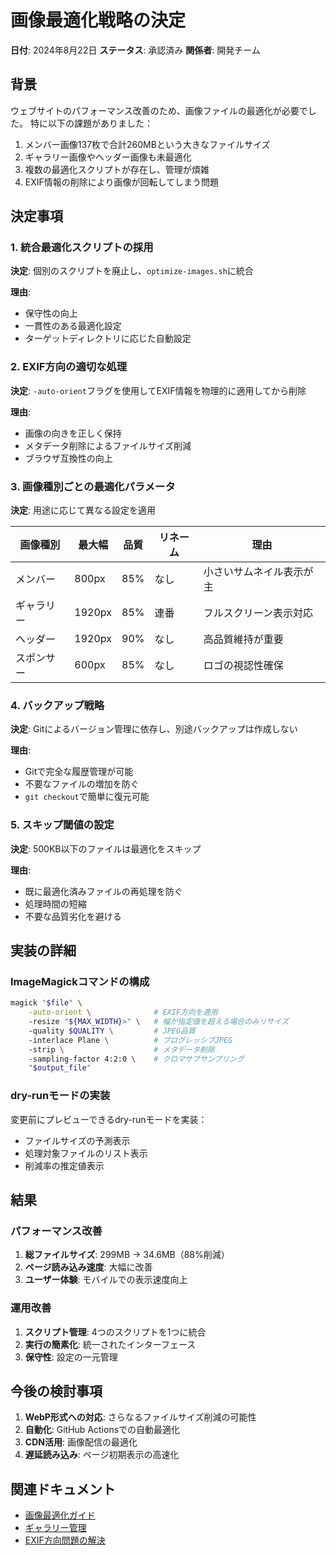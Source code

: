 # 画像最適化戦略の決定

**日付**: 2024年8月22日
**ステータス**: 承認済み
**関係者**: 開発チーム

## 背景

ウェブサイトのパフォーマンス改善のため、画像ファイルの最適化が必要でした。
特に以下の課題がありました：

1. メンバー画像137枚で合計260MBという大きなファイルサイズ
2. ギャラリー画像やヘッダー画像も未最適化
3. 複数の最適化スクリプトが存在し、管理が煩雑
4. EXIF情報の削除により画像が回転してしまう問題

## 決定事項

### 1. 統合最適化スクリプトの採用

**決定**: 個別のスクリプトを廃止し、`optimize-images.sh`に統合

**理由**:
- 保守性の向上
- 一貫性のある最適化設定
- ターゲットディレクトリに応じた自動設定

### 2. EXIF方向の適切な処理

**決定**: `-auto-orient`フラグを使用してEXIF情報を物理的に適用してから削除

**理由**:
- 画像の向きを正しく保持
- メタデータ削除によるファイルサイズ削減
- ブラウザ互換性の向上

### 3. 画像種別ごとの最適化パラメータ

**決定**: 用途に応じて異なる設定を適用

| 画像種別 | 最大幅 | 品質 | リネーム | 理由 |
|---------|-------|------|---------|------|
| メンバー | 800px | 85% | なし | 小さいサムネイル表示が主 |
| ギャラリー | 1920px | 85% | 連番 | フルスクリーン表示対応 |
| ヘッダー | 1920px | 90% | なし | 高品質維持が重要 |
| スポンサー | 600px | 85% | なし | ロゴの視認性確保 |

### 4. バックアップ戦略

**決定**: Gitによるバージョン管理に依存し、別途バックアップは作成しない

**理由**:
- Gitで完全な履歴管理が可能
- 不要なファイルの増加を防ぐ
- `git checkout`で簡単に復元可能

### 5. スキップ閾値の設定

**決定**: 500KB以下のファイルは最適化をスキップ

**理由**:
- 既に最適化済みファイルの再処理を防ぐ
- 処理時間の短縮
- 不要な品質劣化を避ける

## 実装の詳細

### ImageMagickコマンドの構成

```bash
magick "$file" \
    -auto-orient \              # EXIF方向を適用
    -resize "${MAX_WIDTH}>" \   # 幅が指定値を超える場合のみリサイズ
    -quality $QUALITY \         # JPEG品質
    -interlace Plane \          # プログレッシブJPEG
    -strip \                    # メタデータ削除
    -sampling-factor 4:2:0 \    # クロマサブサンプリング
    "$output_file"
```

### dry-runモードの実装

変更前にプレビューできるdry-runモードを実装：
- ファイルサイズの予測表示
- 処理対象ファイルのリスト表示
- 削減率の推定値表示

## 結果

### パフォーマンス改善

1. **総ファイルサイズ**: 299MB → 34.6MB（88%削減）
2. **ページ読み込み速度**: 大幅に改善
3. **ユーザー体験**: モバイルでの表示速度向上

### 運用改善

1. **スクリプト管理**: 4つのスクリプトを1つに統合
2. **実行の簡素化**: 統一されたインターフェース
3. **保守性**: 設定の一元管理

## 今後の検討事項

1. **WebP形式への対応**: さらなるファイルサイズ削減の可能性
2. **自動化**: GitHub Actionsでの自動最適化
3. **CDN活用**: 画像配信の最適化
4. **遅延読み込み**: ページ初期表示の高速化

## 関連ドキュメント

- [画像最適化ガイド](../04-operations/image-optimization.md)
- [ギャラリー管理](../04-operations/gallery-management.md)
- [EXIF方向問題の解決](../05-troubleshooting/exif-orientation-issue.md)